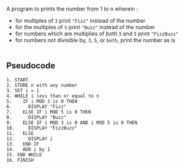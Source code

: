 A program to prints the number from 1 to n wherein :
- for multiples of `3` print `"Fizz"` instead of the number
- for the multiples of `5` print `"Buzz"` instead of the number
- for numbers which are multiplies of both `3` and `5` print `"FizzBuzz"`
- for numbers not divisible by, `3`, `5`, or `both`, print the number as is
<br><br>

## Pseudocode
```
1. START
2. STORE n with any number
3. SET i = 1
4. WHILE i less than or equal to n
5.    IF i MOD 3 is 0 THEN
6.      DISPLAY "Fizz"
7.    ELSE IF i MOD 5 is 0 THEN
8.      DISPLAY "Buzz"
9.    ELSE IF i MOD 3 is 0 AND i MOD 5 is 0 THEN
10.     DISPLAY "FizzBuzz"
11.   ELSE
12.     DISPLAY i
13.   END IF
14.   ADD i by 1
15. END WHILE
16. FINISH
```
